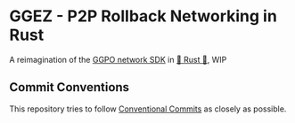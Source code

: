 # GGEZ - P2P Rollback Networking in Rust
A reimagination of the [GGPO network SDK](https://www.ggpo.net/) in [🦀 Rust 🦀](https://www.rust-lang.org/), WIP 

## Commit Conventions
This repository tries to follow [Conventional Commits](https://www.conventionalcommits.org/en/v1.0.0/) as closely as possible.
